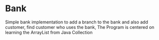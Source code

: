 # Bank
Simple bank implementation to add a branch to the bank and also add customer, find customer who uses the bank, 
The Program is centered on learning the ArrayList from Java Collection

